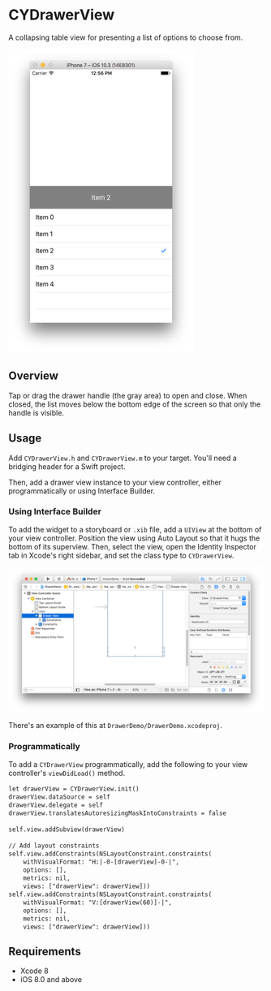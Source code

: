 # CYDrawerView

A collapsing table view for presenting a list of options to choose from.

![Example](.readme_images/example.png "Example")

## Overview

Tap or drag the drawer handle (the gray area) to open and close.  When closed, the list moves below the bottom edge of the screen so that only the handle is visible.

## Usage

Add `CYDrawerView.h` and `CYDrawerView.m` to your target.  You'll need a bridging header for a Swift project.

Then, add a drawer view instance to your view controller, either programmatically or using Interface Builder. 

### Using Interface Builder

To add the widget to a storyboard or `.xib` file, add a `UIView` at the bottom of your view controller.  Position the view using Auto Layout so that it hugs the bottom of its superview.  Then, select the view, open the Identity Inspector tab in Xcode's right sidebar, and set the class type to `CYDrawerView`.

![Example](.readme_images/ib.png "Adding CYDrawerView to a Storyboard")

There's an example of this at `DrawerDemo/DrawerDemo.xcodeproj`.

### Programmatically

To add a `CYDrawerView` programmatically, add the following to your view controller's `viewDidLoad()` method.

```
let drawerView = CYDrawerView.init()
drawerView.dataSource = self
drawerView.delegate = self
drawerView.translatesAutoresizingMaskIntoConstraints = false

self.view.addSubview(drawerView)

// Add layout constraints
self.view.addConstraints(NSLayoutConstraint.constraints(
    withVisualFormat: "H:|-0-[drawerView]-0-|",
    options: [],
    metrics: nil,
    views: ["drawerView": drawerView]))
self.view.addConstraints(NSLayoutConstraint.constraints(
    withVisualFormat: "V:[drawerView(60)]-|",
    options: [],
    metrics: nil,
    views: ["drawerView": drawerView]))
```

## Requirements

* Xcode 8
* iOS 8.0 and above
